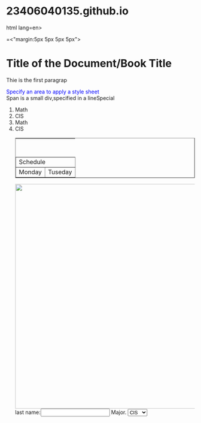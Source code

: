 # 23406040135.github.io
html lang=en>
<head>
<title>My page</title>
<style>
div{color:blue}
</style>
<script src=prog1.js></script>
</head>
<body style>=<"margin:5px 5px 5px 5px">
<h1>Title of the Document/Book Title</h1>
<p>Thie is the first paragrap</p>
<div>Specify an area to apply a style sheet</div> 
Span is a small div,specified in a line<span >Special</span>
<ol>
   <li>Math</li>
   <li>ClS</li>
</ul>
<table border=1 align=left width=500 cellspacing=10 cellpadding=10>
<tr height=50 valign=top>   
<tr>
<td colspan=2>Schedule</td>
<tr>
<td>Monday</td>
<td>Tuseday</td>
</tr>
<tr>
 <li>Math</td>
   <li>ClS</td>
</tr>
</table>
<img src=https://img.auto.ifeng.com/uploadfile/2018/1114/20181114112331162.jpg width=600>
<form>
last name:<input name=lastname></td>
<tr><td>Major.</td>
<select name=major>
   <option value=1>ClS</option>
     <option value=2>Math</toption>
</select name>
</td></tr>
</form>



</body>
</html>
